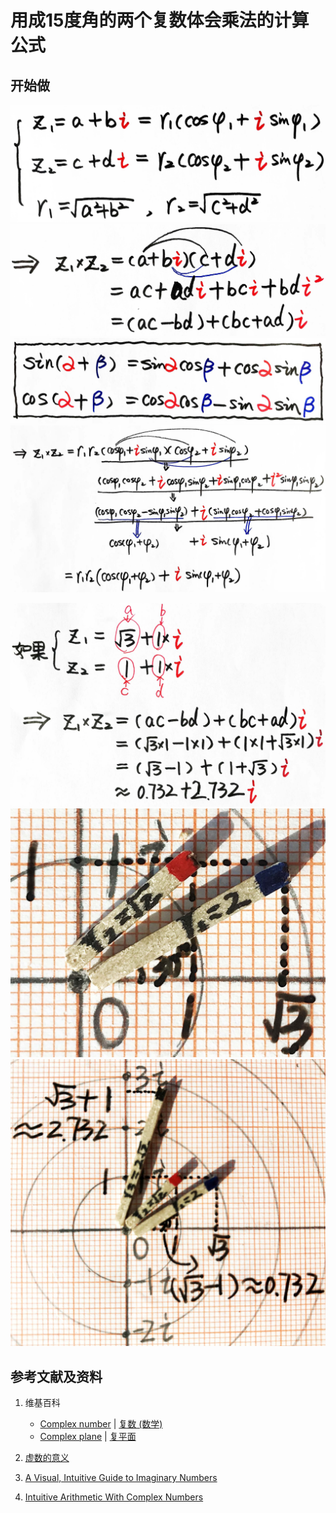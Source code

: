 # 用成15度角的两个复数体会乘法的计算公式

## 开始做

![](/images/复数分析/加减乘除的运算规律/用成15度角的两个复数体会乘法的计算公式/1a1.jpg)
![](/images/复数分析/加减乘除的运算规律/用成15度角的两个复数体会乘法的计算公式/1a2.jpg)
![](/images/复数分析/加减乘除的运算规律/用成15度角的两个复数体会乘法的计算公式/1a3.jpg)
![](/images/复数分析/加减乘除的运算规律/用成15度角的两个复数体会乘法的计算公式/1a4.jpg)

![](/images/复数分析/加减乘除的运算规律/用成15度角的两个复数体会乘法的计算公式/2a1.jpg)
![](/images/复数分析/加减乘除的运算规律/用成15度角的两个复数体会乘法的计算公式/2a2.jpg)
![](/images/复数分析/加减乘除的运算规律/用成15度角的两个复数体会乘法的计算公式/2a3.jpg)

## 参考文献及资料

1. 维基百科
	- [Complex number](https://en.wikipedia.org/wiki/Complex_number) | [复数 (数学)](https://zh.wikipedia.org/wiki/%E5%A4%8D%E6%95%B0_(%E6%95%B0%E5%AD%A6)) 
	- [Complex plane](https://en.wikipedia.org/wiki/Complex_plane) | [复平面](https://zh.wikipedia.org/wiki/%E5%A4%8D%E5%B9%B3%E9%9D%A2) 

2. [虚数的意义](https://ruanyifeng.com/blog/2012/09/imaginary_number.html)
3. [A Visual, Intuitive Guide to Imaginary Numbers](https://betterexplained.com/articles/a-visual-intuitive-guide-to-imaginary-numbers/)
4. [Intuitive Arithmetic With Complex Numbers](https://betterexplained.com/articles/intuitive-arithmetic-with-complex-numbers/)